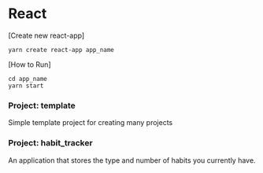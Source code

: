 # React

[Create new react-app]

    yarn create react-app app_name

[How to Run]

    cd app_name
    yarn start
    
### Project: template
Simple template project for creating many projects

### Project: habit_tracker
An application that stores the type and number of habits you currently have.

